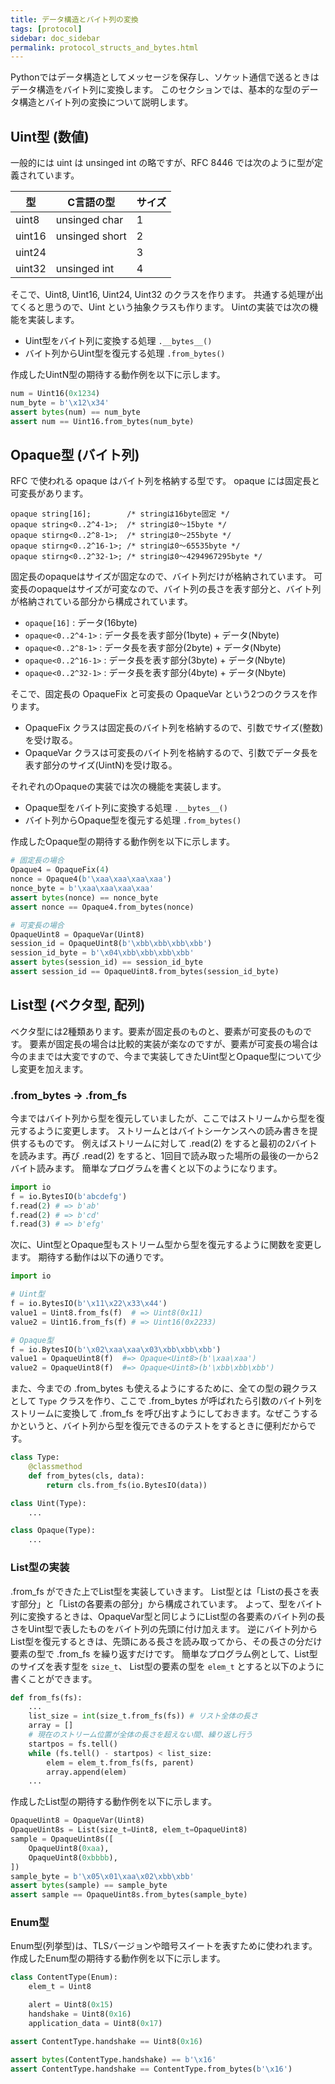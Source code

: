 ```yaml
---
title: データ構造とバイト列の変換
tags: [protocol]
sidebar: doc_sidebar
permalink: protocol_structs_and_bytes.html
---
```


Pythonではデータ構造としてメッセージを保存し、ソケット通信で送るときはデータ構造をバイト列に変換します。
このセクションでは、基本的な型のデータ構造とバイト列の変換について説明します。

## Uint型 (数値)

一般的には uint は unsinged int の略ですが、RFC 8446 では次のように型が定義されています。

| 型 | C言語の型 | サイズ |
|---|---|---|
| uint8  | unsinged char  | 1 |
| uint16 | unsinged short | 2 |
| uint24 |                | 3 |
| uint32 | unsinged int   | 4 |

そこで、Uint8, Uint16, Uint24, Uint32 のクラスを作ります。
共通する処理が出てくると思うので、Uint という抽象クラスも作ります。
Uintの実装では次の機能を実装します。

- Uint型をバイト列に変換する処理 `.__bytes__()`
- バイト列からUint型を復元する処理 `.from_bytes()`

作成したUintN型の期待する動作例を以下に示します。

```python
num = Uint16(0x1234)
num_byte = b'\x12\x34'
assert bytes(num) == num_byte
assert num == Uint16.from_bytes(num_byte)
```

## Opaque型 (バイト列)

RFC で使われる opaque はバイト列を格納する型です。
opaque には固定長と可変長があります。

```
opaque string[16];        /* stringは16byte固定 */
opaque string<0..2^4-1>;  /* stringは0〜15byte */
opaque stirng<0..2^8-1>;  /* stringは0〜255byte */
opaque stirng<0..2^16-1>; /* stringは0〜65535byte */
opaque stirng<0..2^32-1>; /* stringは0〜4294967295byte */
```

固定長のopaqueはサイズが固定なので、バイト列だけが格納されています。
可変長のopaqueはサイズが可変なので、バイト列の長さを表す部分と、バイト列が格納されている部分から構成されています。

- `opaque[16]` : データ(16byte)
- `opaque<0..2^4-1>` : データ長を表す部分(1byte) + データ(Nbyte)
- `opaque<0..2^8-1>` : データ長を表す部分(2byte) + データ(Nbyte)
- `opaque<0..2^16-1>` : データ長を表す部分(3byte) + データ(Nbyte)
- `opaque<0..2^32-1>` : データ長を表す部分(4byte) + データ(Nbyte)

そこで、固定長の OpaqueFix と可変長の OpaqueVar という2つのクラスを作ります。

- OpaqueFix クラスは固定長のバイト列を格納するので、引数でサイズ(整数)を受け取る。
- OpaqueVar クラスは可変長のバイト列を格納するので、引数でデータ長を表す部分のサイズ(UintN)を受け取る。

それぞれのOpaqueの実装では次の機能を実装します。

- Opaque型をバイト列に変換する処理 `.__bytes__()`
- バイト列からOpaque型を復元する処理 `.from_bytes()`

作成したOpaque型の期待する動作例を以下に示します。

```python
# 固定長の場合
Opaque4 = OpaqueFix(4)
nonce = Opaque4(b'\xaa\xaa\xaa\xaa')
nonce_byte = b'\xaa\xaa\xaa\xaa'
assert bytes(nonce) == nonce_byte
assert nonce == Opaque4.from_bytes(nonce)

# 可変長の場合
OpaqueUint8 = OpaqueVar(Uint8)
session_id = OpaqueUint8(b'\xbb\xbb\xbb\xbb')
session_id_byte = b'\x04\xbb\xbb\xbb\xbb'
assert bytes(session_id) == session_id_byte
assert session_id == OpaqueUint8.from_bytes(session_id_byte)
```


## List型 (ベクタ型, 配列)

ベクタ型には2種類あります。要素が固定長のものと、要素が可変長のものです。
要素が固定長の場合は比較的実装が楽なのですが、要素が可変長の場合は今のままでは大変ですので、今まで実装してきたUint型とOpaque型について少し変更を加えます。

### .from_bytes → .from_fs

今まではバイト列から型を復元していましたが、ここではストリームから型を復元するように変更します。
ストリームとはバイトシーケンスへの読み書きを提供するものです。
例えばストリームに対して .read(2) をすると最初の2バイトを読みます。再び .read(2) をすると、1回目で読み取った場所の最後の一から2バイト読みます。
簡単なプログラムを書くと以下のようになります。

```python
import io
f = io.BytesIO(b'abcdefg')
f.read(2) # => b'ab'
f.read(2) # => b'cd'
f.read(3) # => b'efg'
```

次に、Uint型とOpaque型もストリーム型から型を復元するように関数を変更します。
期待する動作は以下の通りです。

```python
import io

# Uint型
f = io.BytesIO(b'\x11\x22\x33\x44')
value1 = Uint8.from_fs(f)  # => Uint8(0x11)
value2 = Uint16.from_fs(f) # => Uint16(0x2233)

# Opaque型
f = io.BytesIO(b'\x02\xaa\xaa\x03\xbb\xbb\xbb')
value1 = OpaqueUint8(f)  #=> Opaque<Uint8>(b'\xaa\xaa')
value2 = OpaqueUint8(f)  #=> Opaque<Uint8>(b'\xbb\xbb\xbb')
```

また、今までの .from_bytes も使えるようにするために、全ての型の親クラスとして `Type` クラスを作り、ここで .from_bytes が呼ばれたら引数のバイト列をストリームに変換して .from_fs を呼び出すようにしておきます。なぜこうするかというと、バイト列から型を復元できるのテストをするときに便利だからです。

```python
class Type:
    @classmethod
    def from_bytes(cls, data):
        return cls.from_fs(io.BytesIO(data))

class Uint(Type):
    ...

class Opaque(Type):
    ...
```

### List型の実装

.from_fs ができた上でList型を実装していきます。
List型とは「Listの長さを表す部分」と「Listの各要素の部分」から構成されています。
よって、型をバイト列に変換するときは、OpaqueVar型と同じようにList型の各要素のバイト列の長さをUint型で表したものをバイト列の先頭に付け加えます。
逆にバイト列からList型を復元するときは、先頭にある長さを読み取ってから、その長さの分だけ要素の型で .from_fs を繰り返すだけです。
簡単なプログラム例として、List型のサイズを表す型を `size_t`、 List型の要素の型を `elem_t` とすると以下のように書くことができます。

```python
def from_fs(fs):
    ...
    list_size = int(size_t.from_fs(fs)) # リスト全体の長さ
    array = []
    # 現在のストリーム位置が全体の長さを超えない間、繰り返し行う
    startpos = fs.tell()
    while (fs.tell() - startpos) < list_size:
        elem = elem_t.from_fs(fs, parent)
        array.append(elem)
    ...
```

作成したList型の期待する動作例を以下に示します。

```python
OpaqueUint8 = OpaqueVar(Uint8)
OpaqueUint8s = List(size_t=Uint8, elem_t=OpaqueUint8)
sample = OpaqueUint8s([
    OpaqueUint8(0xaa),
    OpaqueUint8(0xbbbb),
])
sample_byte = b'\x05\x01\xaa\x02\xbb\xbb'
assert bytes(sample) == sample_byte
assert sample == OpaqueUint8s.from_bytes(sample_byte)
```

### Enum型

Enum型(列挙型)は、TLSバージョンや暗号スイートを表すために使われます。
作成したEnum型の期待する動作例を以下に示します。

```python
class ContentType(Enum):
    elem_t = Uint8

    alert = Uint8(0x15)
    handshake = Uint8(0x16)
    application_data = Uint8(0x17)

assert ContentType.handshake == Uint8(0x16)

assert bytes(ContentType.handshake) == b'\x16'
assert ContentType.handshake == ContentType.from_bytes(b'\x16')
```
